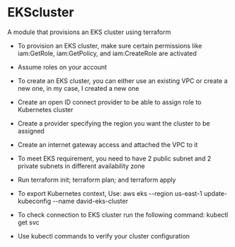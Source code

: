# EKScluster
A module that provisions an EKS cluster using terraform

- To provision an EKS cluster, make sure certain permissions like iam:GetRole, iam:GetPolicy, and iam:CreateRole are activated

- Assume roles on your account

- To create an EKS cluster, you can either use an existing VPC or create a new one, in my case, I created a new one

- Create an open ID connect provider to be able to assign role to Kubernetes cluster

- Create a provider specifying the region you want the cluster to be assigned

- Create an internet gateway access and attached the VPC to it

- To meet EKS requirement, you need to have 2 public subnet and 2 private subnets in different availability zone

- Run terraform init; terraform plan; and terraform apply

- To export Kubernetes context, Use: aws eks --region us-east-1 update-kubeconfig --name david-eks-cluster

- To check connection to EKS cluster run the following command:  kubectl get svc

- Use kubectl commands to verify your cluster configuration
